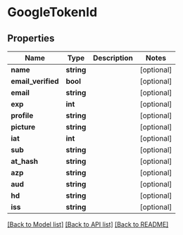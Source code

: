 # GoogleTokenId

## Properties
Name | Type | Description | Notes
------------ | ------------- | ------------- | -------------
**name** | **string** |  | [optional] 
**email_verified** | **bool** |  | [optional] 
**email** | **string** |  | [optional] 
**exp** | **int** |  | [optional] 
**profile** | **string** |  | [optional] 
**picture** | **string** |  | [optional] 
**iat** | **int** |  | [optional] 
**sub** | **string** |  | [optional] 
**at_hash** | **string** |  | [optional] 
**azp** | **string** |  | [optional] 
**aud** | **string** |  | [optional] 
**hd** | **string** |  | [optional] 
**iss** | **string** |  | [optional] 

[[Back to Model list]](../README.md#documentation-for-models) [[Back to API list]](../README.md#documentation-for-api-endpoints) [[Back to README]](../README.md)


